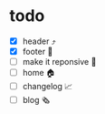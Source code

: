 # todo

- [x] header ⤴️
- [x] footer 🔻
- [ ] make it reponsive 📱
- [ ] home 🏠
- [ ] changelog 📈
- [ ] blog 🗞️
